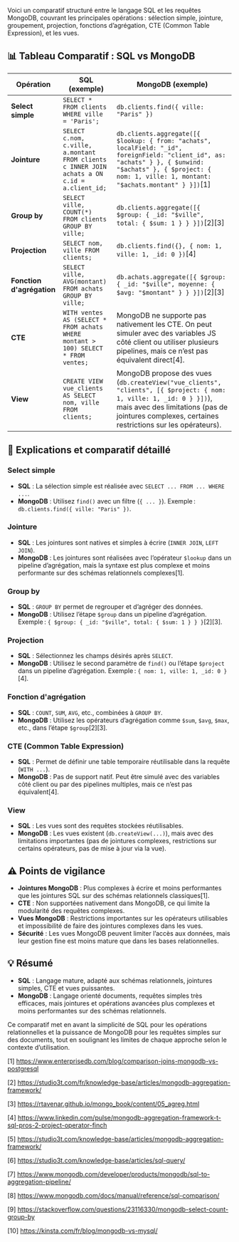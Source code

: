 Voici un comparatif structuré entre le langage SQL et les requêtes MongoDB, couvrant les principales opérations : sélection simple, jointure, groupement, projection, fonctions d’agrégation, CTE (Common Table Expression), et les vues.

## 📊 Tableau Comparatif : SQL vs MongoDB

| Opération         | SQL (exemple)                                                                 | MongoDB (exemple)                                                                                   |
|-------------------|-------------------------------------------------------------------------------|-----------------------------------------------------------------------------------------------------|
| **Select simple** | `SELECT * FROM clients WHERE ville = 'Paris';`                               | `db.clients.find({ ville: "Paris" })`                                                              |
| **Jointure**      | `SELECT c.nom, c.ville, a.montant FROM clients c INNER JOIN achats a ON c.id = a.client_id;` | `db.clients.aggregate([{ $lookup: { from: "achats", localField: "_id", foreignField: "client_id", as: "achats" } }, { $unwind: "$achats" }, { $project: { nom: 1, ville: 1, montant: "$achats.montant" } }])`[1] |
| **Group by**      | `SELECT ville, COUNT(*) FROM clients GROUP BY ville;`                        | `db.clients.aggregate([{ $group: { _id: "$ville", total: { $sum: 1 } } }])`[2][3]                  |
| **Projection**    | `SELECT nom, ville FROM clients;`                                            | `db.clients.find({}, { nom: 1, ville: 1, _id: 0 })`[4]                                             |
| **Fonction d'agrégation** | `SELECT ville, AVG(montant) FROM achats GROUP BY ville;`                | `db.achats.aggregate([{ $group: { _id: "$ville", moyenne: { $avg: "$montant" } } }])`[2][3]        |
| **CTE**           | `WITH ventes AS (SELECT * FROM achats WHERE montant > 100) SELECT * FROM ventes;` | MongoDB ne supporte pas nativement les CTE. On peut simuler avec des variables JS côté client ou utiliser plusieurs pipelines, mais ce n’est pas équivalent direct[4]. |
| **View**          | `CREATE VIEW vue_clients AS SELECT nom, ville FROM clients;`                  | MongoDB propose des vues (`db.createView("vue_clients", "clients", [{ $project: { nom: 1, ville: 1, _id: 0 } }])`), mais avec des limitations (pas de jointures complexes, certaines restrictions sur les opérateurs). |

## 🧩 Explications et comparatif détaillé

### Select simple

- **SQL** : La sélection simple est réalisée avec `SELECT ... FROM ... WHERE ...`.
- **MongoDB** : Utilisez `find()` avec un filtre (`{ ... }`). Exemple : `db.clients.find({ ville: "Paris" })`.

### Jointure

- **SQL** : Les jointures sont natives et simples à écrire (`INNER JOIN`, `LEFT JOIN`).
- **MongoDB** : Les jointures sont réalisées avec l’opérateur `$lookup` dans un pipeline d’agrégation, mais la syntaxe est plus complexe et moins performante sur des schémas relationnels complexes[1].

### Group by

- **SQL** : `GROUP BY` permet de regrouper et d’agréger des données.
- **MongoDB** : Utilisez l’étape `$group` dans un pipeline d’agrégation. Exemple : `{ $group: { _id: "$ville", total: { $sum: 1 } } }`[2][3].

### Projection

- **SQL** : Sélectionnez les champs désirés après `SELECT`.
- **MongoDB** : Utilisez le second paramètre de `find()` ou l’étape `$project` dans un pipeline d’agrégation. Exemple : `{ nom: 1, ville: 1, _id: 0 }`[4].

### Fonction d'agrégation

- **SQL** : `COUNT`, `SUM`, `AVG`, etc., combinées à `GROUP BY`.
- **MongoDB** : Utilisez les opérateurs d’agrégation comme `$sum`, `$avg`, `$max`, etc., dans l’étape `$group`[2][3].

### CTE (Common Table Expression)

- **SQL** : Permet de définir une table temporaire réutilisable dans la requête (`WITH ...`).
- **MongoDB** : Pas de support natif. Peut être simulé avec des variables côté client ou par des pipelines multiples, mais ce n’est pas équivalent[4].

### View

- **SQL** : Les vues sont des requêtes stockées réutilisables.
- **MongoDB** : Les vues existent (`db.createView(...)`), mais avec des limitations importantes (pas de jointures complexes, restrictions sur certains opérateurs, pas de mise à jour via la vue).

## ⚠️ Points de vigilance

- **Jointures MongoDB** : Plus complexes à écrire et moins performantes que les jointures SQL sur des schémas relationnels classiques[1].
- **CTE** : Non supportées nativement dans MongoDB, ce qui limite la modularité des requêtes complexes.
- **Vues MongoDB** : Restrictions importantes sur les opérateurs utilisables et impossibilité de faire des jointures complexes dans les vues.
- **Sécurité** : Les vues MongoDB peuvent limiter l’accès aux données, mais leur gestion fine est moins mature que dans les bases relationnelles.

## 💡 Résumé

- **SQL** : Langage mature, adapté aux schémas relationnels, jointures simples, CTE et vues puissantes.
- **MongoDB** : Langage orienté documents, requêtes simples très efficaces, mais jointures et opérations avancées plus complexes et moins performantes sur des schémas relationnels.

Ce comparatif met en avant la simplicité de SQL pour les opérations relationnelles et la puissance de MongoDB pour les requêtes simples sur des documents, tout en soulignant les limites de chaque approche selon le contexte d’utilisation.

[1] https://www.enterprisedb.com/blog/comparison-joins-mongodb-vs-postgresql

[2] https://studio3t.com/fr/knowledge-base/articles/mongodb-aggregation-framework/

[3] https://rtavenar.github.io/mongo_book/content/05_agreg.html

[4] https://www.linkedin.com/pulse/mongodb-aggregation-framework-t-sql-pros-2-project-operator-finch

[5] https://studio3t.com/knowledge-base/articles/mongodb-aggregation-framework/

[6] https://studio3t.com/knowledge-base/articles/sql-query/

[7] https://www.mongodb.com/developer/products/mongodb/sql-to-aggregation-pipeline/

[8] https://www.mongodb.com/docs/manual/reference/sql-comparison/

[9] https://stackoverflow.com/questions/23116330/mongodb-select-count-group-by

[10] https://kinsta.com/fr/blog/mongodb-vs-mysql/
